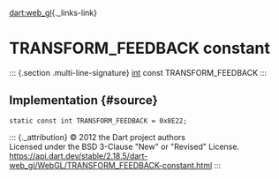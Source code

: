 [dart:web\_gl](../../dart-web_gl/dart-web_gl-library){._links-link}

TRANSFORM\_FEEDBACK constant
============================

::: {.section .multi-line-signature}
[int](../../dart-core/int-class) const TRANSFORM\_FEEDBACK
:::

Implementation {#source}
--------------

``` {.language-dart data-language="dart"}
static const int TRANSFORM_FEEDBACK = 0x8E22;
```

::: {._attribution}
© 2012 the Dart project authors\
Licensed under the BSD 3-Clause \"New\" or \"Revised\" License.\
<https://api.dart.dev/stable/2.18.5/dart-web_gl/WebGL/TRANSFORM_FEEDBACK-constant.html>
:::
